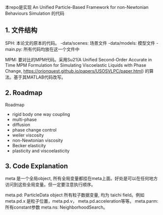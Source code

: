 本repo是实现 An Unified Particle-Based Framework for non-Newtonian Behaviours Simulation 的代码

## 1. 文件结构

SPH: 本论文的原本的代码。
-data/scenes: 场景文件
-data/models: 模型文件
-main.py: 所有代码均放在这一个文件中

MPM: 要对比的MPM代码。采用Su21(A Unified Second-Order Accurate in Time MPM Formulation for Simulating Viscoelastic Liquids with Phase Change, https://orionquest.github.io/papers/USOSVLPC/paper.html) 的算法。基于其MATLAB代码改写。

## 2. Roadmap
Roadmap
- rigid body one way coupling
- multi-phase
- diffusion
- phase change control
- weiler viscosity
- non-Newtonian viscosity
- Becker elasticity
- plasticity and viscoelasticity

## 3. Code Explanation
meta 是一个全局object, 所有全局变量都挂在meta上面。好处是可以在任何地方访问到这些全局变量。但一定要注意执行顺序。

meta.pd: ParticleData object 所有粒子数据变量, 均为 taichi field。例如meta.pd.x 是粒子位置，meta.pd.v， meta.pd.acceleration等等。
meta.parm: 所有constant参数
meta.ns: NeighborhoodSearch。
